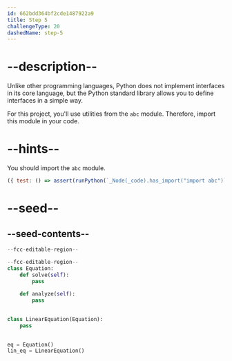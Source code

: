 ```yaml
---
id: 662bdd364bf2cde1487922a9
title: Step 5
challengeType: 20
dashedName: step-5
---
```


# --description--

Unlike other programming languages, Python does not implement interfaces in its core language, but the Python standard library allows you to define interfaces in a simple way.

For this project, you'll use utilities from the `abc` module. Therefore, import this module in your code.

# --hints--

You should import the `abc` module.

```js
({ test: () => assert(runPython(`_Node(_code).has_import("import abc")`)) })
```

# --seed--

## --seed-contents--

```py
--fcc-editable-region--

--fcc-editable-region--
class Equation:
    def solve(self):
        pass
        
    def analyze(self):
        pass
        

class LinearEquation(Equation):
    pass
    

eq = Equation()
lin_eq = LinearEquation()
```
